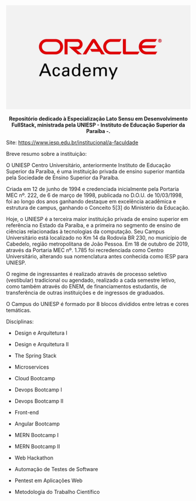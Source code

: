 <p align="center">
  <img src="./Capa.jpg" alt="Texto Alternativo">
</p>

<p align="center">
  <strong>Repositório dedicado à Especialização Lato Sensu em Desenvolvimento FullStack, ministrada pela UNIESP - Instituto de Educação Superior da Paraíba -.</strong>
</p>


Site: https://www.iesp.edu.br/institucional/a-faculdade

Breve resumo sobre a instituição: 

O UNIESP Centro Universitário, anteriormente Instituto de Educação Superior da Paraíba, é uma instituição privada de ensino superior mantida pela Sociedade de Ensino Superior da Paraíba.

Criada em 12 de junho de 1994 e credenciada inicialmente pela Portaria MEC nº. 222, de 6 de março de 1998, publicada no D.O.U. de 10/03/1998, foi ao longo dos anos ganhando destaque em excelência acadêmica e estrutura de campus, ganhando o Conceito 5[3] do Ministério da Educação.

Hoje, o UNIESP é a terceira maior instituição privada de ensino superior em referência no Estado da Paraíba, e a primeira no segmento de ensino de ciências relacionadas à tecnologias da computação. Seu Campus Universitário está localizado no Km 14 da Rodovia BR 230, no município de Cabedelo, região metropolitana de João Pessoa. Em 18 de outubro de 2019, através da Portaria MEC nº. 1.785 foi recredenciada como Centro Universitário, alterando sua nomenclatura antes conhecida como IESP para UNIESP.

O regime de ingressantes é realizado através de processo seletivo (vestibular) tradicional ou agendado, realizado a cada semestre letivo, como também através do ENEM, de financiamentos estudantis, de transferência de outras instituições e de ingressos de graduados.

O Campus do UNIESP é formado por 8 blocos divididos entre letras e cores temáticas.

Disciplinas:

- Design e Arquitetura I
  
- Design e Arquitetura II

- The Spring Stack

- Microservices

- Cloud Bootcamp

- Devops Bootcamp I

- Devops Bootcamp II

- Front-end 

- Angular Bootcamp

- MERN Bootcamp I

- MERN Bootcamp II

- Web Hackathon

- Automação de Testes de Software

- Pentest em Aplicações Web
- Metodologia do Trabalho Científico
